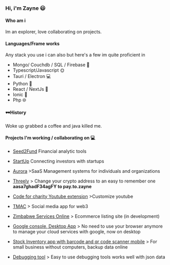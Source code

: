 ### Hi, i'm Zayne 😃

#### Who am i

Im an explorer, love collaborating on projects.

#### Languages/Frame works

Any stack you use i can also but here's a few im quite proficient in

* Mongo/ Couchdb / SQL / Firebase 💾
* Typescript/Javascript 🌞
* Tauri / Electron 💻
* Python 🐍
* React / NextJs 🧬
* Ionic 🌌
* Php 🌐

#### 🕶History

Woke up grabbed a coffee and java killed me.


#### Projects I'm working / collaborating on 💻
  * [Seed2Fund](https://github.com/Seed2Fund) Financial analytic tools 
  * [StartUp](https://startup.co.zw) Connecting investors with startups
  * [Aurora](https://aurorasystems.co.zw/roadmap) >SaaS Management systems for individuals and organizations
  * [Threely](https://threely.io) >
   Change your crypto address to an easy to remember one **aasa7ghadF34agFY to pay.to.zayne**
  * [Code for charity Youtube extension](https://github.com/code-charity/youtube)  >Customize youtube
  * [TMAC](https://tipmeacoffee.com) >
    Social media app for web3
 * [Zimbabwe Services Online](https://zimbabweservices.com) >
    Ecommerce listing site (in development)  
  * [Google console, Desktop App](https://github.com/zaynekomichi/Google-Cloud-Console) > No need to use your browser anymore to manage your cloud services with google,       now on desktop  
  * [Stock Inventory app with barcode and qr code scanner mobile](https://github.com/zaynekomichi/Intake-Stock) > For small business without computers, backup data online  
  
  * [Debugging tool](https://github.com/zaynekomichi/FastDebug-Js) > Easy to use debugging tools works well with json data  

 
  
